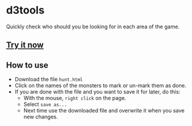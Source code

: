 d3tools
=======

Quickly check who should you be looking for in each area of the game.

## [Try it now](http://givanse.github.io/d3tools/hunt)

## How to use
 * Download the file `hunt.html`
 * Click on the names of the monsters to mark or un-mark them as done.
 * If you are done with the file and you want to save it for later, do this:
   * With the mouse, `right click` on the page.
   * Select `save as...`
   * Next time use the downloaded file and overwrite it when you save new changes.
